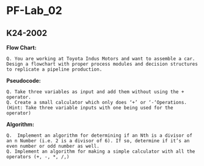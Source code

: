 # PF-Lab_02
## K24-2002
**Flow Chart:**

```Q. You are working at Toyota Indus Motors and want to assemble a car. Design a flowchart with proper process modules and decision structures to replicate a pipeline production.```

**Pseudocode:**
```
Q. Take three variables as input and add them without using the + operator.
Q. Create a small calculator which only does ‘+’ or ‘-‘Operations. (Hint: Take three variable inputs with one being used for the operator)
```

**Algorithm:**
```
Q.  Implement an algorithm for determining if an Nth is a divisor of an n Number (i.e. 2 is a divisor of 6). If so, determine if it’s an even number or odd number as well.
Q. Implement an algorithm for making a simple calculator with all the operators (+, -, *, /,)
```
